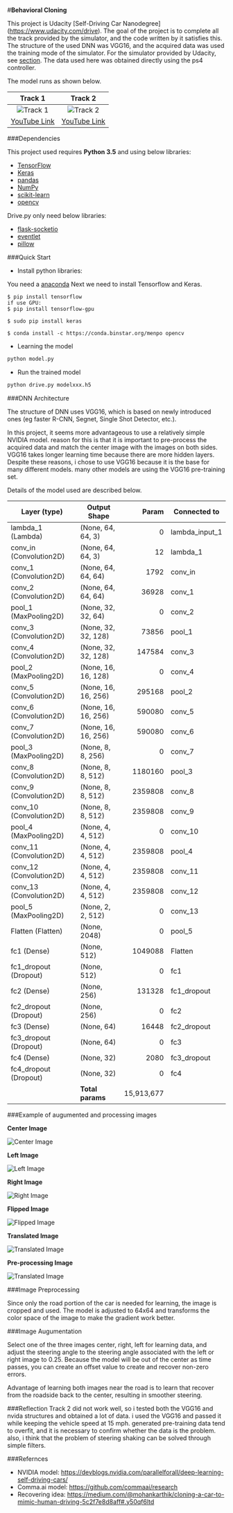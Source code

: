 #**Behavioral Cloning**

This project is Udacity [Self-Driving Car Nanodegree] (https://www.udacity.com/drive). The goal of the project is to complete all the track provided by the simulator, and the code written by it satisfies this. The structure of the used DNN was VGG16, and the acquired data was used the training mode of the simulator. For the simulator provided by Udacity, see [section](https://github.com/udacity/self-driving-car-sim). The data used here was obtained directly using the ps4 controller.

The model runs as shown below.

Track 1                       |  Track 2
:----------------------------:|:------------------------------:
![Track 1](imgfile/track1.gif) | ![Track 2](imgfile/track2.gif)
|[YouTube Link](https://youtu.be/j5FRHlkMdpM)|[YouTube Link](https://youtu.be/MDbgBqUcmnE)|

###Dependencies

This project used requires **Python 3.5** and using below libraries: 

- [TensorFlow](http://tensorflow.org)
- [Keras](https://keras.io/)
- [pandas](http://pandas.pydata.org/)
- [NumPy](http://www.numpy.org/)
- [scikit-learn](http://scikit-learn.org/)
- [opencv](http://opencv.org/)

Drive.py only need below libraries:

- [flask-socketio](https://flask-socketio.readthedocs.io/en/latest/)
- [eventlet](http://eventlet.net/)
- [pillow](https://python-pillow.org/)

###Quick Start

- Install python libraries:

You need a [anaconda](https://www.continuum.io/downloads)
Next we need to install Tensorflow and Keras.

```Tensorflow
$ pip install tensorflow
if use GPU:
$ pip install tensorflow-gpu
```
```Keras
$ sudo pip install keras
```
```opencv
$ conda install -c https://conda.binstar.org/menpo opencv
```

- Learning the model
```python
python model.py
```

- Run the trained model
```python
python drive.py modelxxx.h5
```

###DNN Architecture

The structure of DNN uses VGG16, which is based on newly introduced ones (eg faster R-CNN, Segnet, Single Shot Detector, etc.).

In this project, it seems more advantageous to use a relatively simple NVIDIA model. reason for this is that it is important to pre-process the acquired data and match the center image with the images on both sides. VGG16 takes longer learning time because there are more hidden layers.
Despite these reasons, i chose to use VGG16 because it is the base for many different models. many other models are using the VGG16 pre-training set.

Details of the model used are described below.

|Layer (type)                    |Output Shape        |Param       |Connected to      |                     
|--------------------------------|--------------------|-----------:|------------------|
|lambda_1 (Lambda)               |(None, 64, 64, 3)   |0           |lambda_input_1    |       
|conv_in (Convolution2D)         |(None, 64, 64, 3)   |12          |lambda_1          |         
|conv_1 (Convolution2D)          |(None, 64, 64, 64)  |1792        |conv_in           |               
|conv_2 (Convolution2D)          |(None, 64, 64, 64)  |36928       |conv_1            |               
|pool_1 (MaxPooling2D)           |(None, 32, 32, 64)  |0           |conv_2            |         
|conv_3 (Convolution2D)          |(None, 32, 32, 128) |73856       |pool_1            |         
|conv_4 (Convolution2D)          |(None, 32, 32, 128) |147584      |conv_3            |         
|pool_2 (MaxPooling2D)           |(None, 16, 16, 128) |0           |conv_4            |        
|conv_5 (Convolution2D)          |(None, 16, 16, 256) |295168      |pool_2            |         
|conv_6 (Convolution2D)          |(None, 16, 16, 256) |590080      |conv_5            |         
|conv_7 (Convolution2D)          |(None, 16, 16, 256) |590080      |conv_6            |         
|pool_3 (MaxPooling2D)           |(None, 8, 8, 256)   |0           |conv_7            |         
|conv_8 (Convolution2D)          |(None, 8, 8, 512)   |1180160     |pool_3            |                     
|conv_9 (Convolution2D)          |(None, 8, 8, 512)   |2359808     |conv_8            |                     
|conv_10 (Convolution2D)         |(None, 8, 8, 512)   |2359808     |conv_9            |                     
|pool_4 (MaxPooling2D)           |(None, 4, 4, 512)   |0           |conv_10           |               
|conv_11 (Convolution2D)         |(None, 4, 4, 512)   |2359808     |pool_4            |                     
|conv_12 (Convolution2D)         |(None, 4, 4, 512)   |2359808     |conv_11           |                    
|conv_13 (Convolution2D)         |(None, 4, 4, 512)   |2359808     |conv_12           |                    
|pool_5 (MaxPooling2D)           |(None, 2, 2, 512)   |0           |conv_13           |
|Flatten (Flatten)               |(None, 2048)        |0           |pool_5            |              
|fc1 (Dense)                     |(None, 512)         |1049088     |Flatten           |         
|fc1_dropout (Dropout)           |(None, 512)         |0           |fc1               |         
|fc2 (Dense)                     |(None, 256)         |131328      |fc1_dropout       |                
|fc2_dropout (Dropout)           |(None, 256)         |0           |fc2               |               
|fc3 (Dense)                     |(None, 64)          |16448       |fc2_dropout       |                
|fc3_dropout (Dropout)           |(None, 64)          |0           |fc3               |                       
|fc4 (Dense)                     |(None, 32)          |2080        |fc3_dropout       |                
|fc4_dropout (Dropout)           |(None, 32)          |0           |fc4               |                        
|                                |**Total params**    |15,913,677

###Example of augumented and processing images

**Center Image**

![Center Image](imgfile/center_2017_02_11_01_48_41_586.jpg)

**Left Image**

![Left Image](imgfile/left_2017_02_11_01_48_41_586.jpg)

**Right Image**

![Right Image](imgfile/right_2017_02_11_01_48_41_586.jpg)

**Flipped Image**

![Flipped Image](imgfile//flip.png)

**Translated Image**

![Translated Image](imgfile//translate.png)

**Pre-processing Image**

![Translated Image](imgfile//translate.png)


###Image Preprocessing

Since only the road portion of the car is needed for learning, the image is cropped and used.
The model is adjusted to 64x64 and transforms the color space of the image to make the gradient work better.

###Image Augumentation

Select one of the three images center, right, left for learning data, and adjust the steering angle to the steering angle associated with the left or right image to 0.25. Because the model will be out of the center as time passes, you can create an offset value to create and recover non-zero errors.

Advantage of learning both images near the road is to learn that recover from the roadside back to the center, resulting in smoother steering.

###Reflection
Track 2 did not work well, so i tested both the VGG16 and nvida structures and obtained a lot of data. i used the VGG16 and passed it while keeping the vehicle speed at 15 mph. generated pre-training data tend to overfit, and it is necessary to confirm whether the data is the problem. also, i think that the problem of steering shaking can be solved through simple filters.

###Refernces
- NVIDIA model: https://devblogs.nvidia.com/parallelforall/deep-learning-self-driving-cars/
- Comma.ai model: https://github.com/commaai/research
- Recovering idea: https://medium.com/@mohankarthik/cloning-a-car-to-mimic-human-driving-5c2f7e8d8aff#.y50qf6ltd
